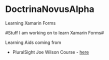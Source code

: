 # DoctrinaNovusAlpha
Learning Xamarin Forms

#Stuff I am working on to learn Xamarin Forms#

<p>Learning Aids coming from</p>
<ul>
	<li>
		PluralSight Joe Wilson Course - <a href="http://www.pluralsight.com/courses/xamarin-forms-introduction" target="_blank">here</a>
	</li>
</ul>

